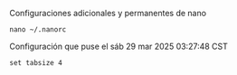 Configuraciones adicionales y permanentes de nano
```shell
nano ~/.nanorc
```
Configuración que puse el sáb 29 mar 2025 03:27:48 CST
```shell
set tabsize 4
```